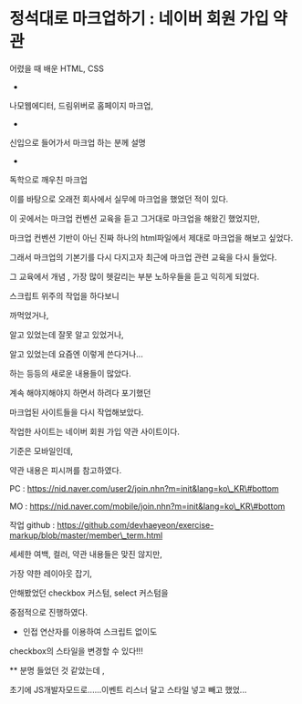 # 정석대로 마크업하기 : 네이버 회원 가입 약관

어렸을 때 배운 HTML, CSS

+

나모웹에디터, 드림위버로 홈페이지 마크업,

+

신입으로 들어가서 마크업 하는 분께 설명

+

독학으로 깨우친 마크업

이를 바탕으로 오래전 회사에서 실무에 마크업을 했었던 적이 있다.

이 곳에서는 마크업 컨벤션 교육을 듣고 그거대로 마크업을 해왔긴 했었지만,

마크업 컨벤션 기반이 아닌 진짜 하나의 html파일에서 제대로 마크업을 해보고 싶었다.

그래서 마크업의 기본기를 다시 다지고자 최근에 마크업 관련 교육을 다시 들었다.

그 교육에서 개념 , 가장 많이 헷갈리는 부분 노하우들을 듣고 익히게 되었다.

스크립트 위주의 작업을 하다보니

까먹었거나,

알고 있었는데 잘못 알고 있었거나,

알고 있었는데 요즘엔 이렇게 쓴다거나...

하는 등등의 새로운 내용들이 많았다.

계속 해야지해야지 하면서 하려다 포기했던

마크업된 사이트들을 다시 작업해보았다.

작업한 사이트는 네이버 회원 가입 약관 사이트이다.

기준은 모바일인데,

약관 내용은 피시꺼를 참고하였다.

PC : https://nid.naver.com/user2/join.nhn?m=init&lang=ko\_KR\#bottom

MO : https://nid.naver.com/mobile/join.nhn?m=init&lang=ko\_KR\#bottom

작업 github : https://github.com/devhaeyeon/exercise-markup/blob/master/member\_term.html

세세한 여백, 컬러, 약관 내용들은 맞진 않지만,

가장 약한 레이아웃 잡기,

안해봤었던 checkbox 커스텀, select 커스텀을

중점적으로 진행하였다.

+ 인접 연산자를 이용하여 스크립트 없이도

checkbox의 스타일을 변경할 수 있다!!!

\*\* 분명 들었던 것 같았는데 ,

초기에 JS개발자모드로......이벤트 리스너 달고 스타일 넣고 빼고 했었...

